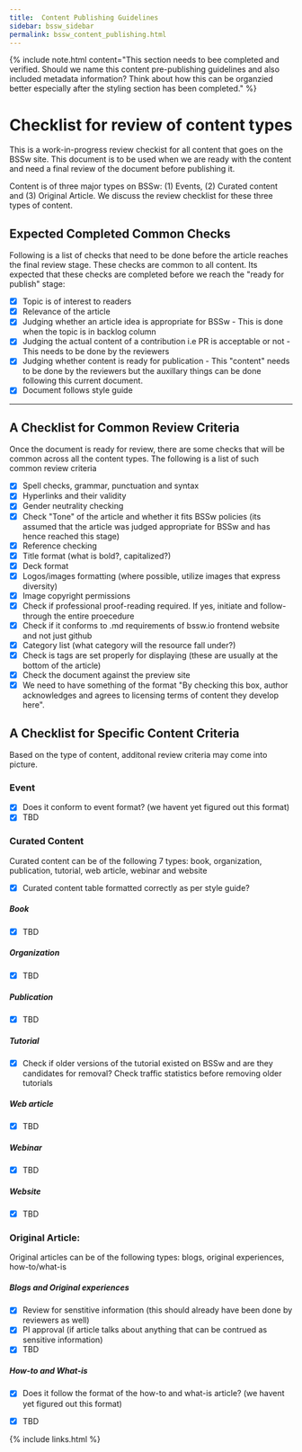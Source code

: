 ```yaml
---
title:  Content Publishing Guidelines
sidebar: bssw_sidebar
permalink: bssw_content_publishing.html
---
```


{% include note.html content="This section needs to bee completed
and verified. Should we name this content pre-publishing guidelines
and also included metadata information? Think about how this can
be organzied better especially after the styling section has been completed." %}

# Checklist for review of content types
This is a work-in-progress review checkist for all content that goes on the BSSw site. This document is to be used when we are ready with the content and need a final review of the document before publishing it.

Content is of three major types on BSSw: (1) Events, (2) Curated content and (3) Original Article. We discuss the review checklist for these three types of content.

## Expected Completed Common Checks 
Following is a list of checks that need to be done before the article reaches the final review stage. These checks are common to all content. Its expected that these checks are completed before we reach the "ready for publish" stage:

- [x] Topic is of interest to readers
- [x] Relevance of the article
- [x] Judging whether an article idea is appropriate for BSSw - This is done when the topic is in backlog column
- [x] Judging the actual content of a contribution i.e PR is acceptable or not - This needs to be done by the reviewers
- [x] Judging whether content is ready for publication - This "content" needs to be done by the reviewers but the auxillary things can be done following this current document.
- [x] Document follows style guide

--------------------------------------------------

## A Checklist for Common Review Criteria
Once the document is ready for review, there are some checks that will be common across all the content types. The following is a list of such common review criteria
- [x] Spell checks, grammar, punctuation and syntax
- [x] Hyperlinks and their validity
- [x] Gender neutrality checking
- [x] Check "Tone" of the article and whether it fits BSSw policies (its assumed that the article was judged appropriate for BSSw and has hence reached this stage)
- [x] Reference checking
- [x] Title format (what is bold?, capitalized?)
- [x] Deck format
- [x] Logos/images formatting (where possible, utilize images that express diversity)
- [x] Image copyright permissions
- [x] Check if professional proof-reading required. If yes, initiate and follow-through the entire proecedure
- [x] Check if it conforms to .md requirements of bssw.io frontend website and not just github
- [x] Category list (what category will the resource fall under?)
- [x] Check is tags are set properly for displaying (these are usually at the bottom of the article)
- [x] Check the document against the preview site
- [x] We need to have something of the format "By checking this box, author acknowledges and agrees to licensing terms of content they develop here".

## A Checklist for Specific Content Criteria
Based on the type of content, additonal review criteria may come into picture.

### Event
- [x] Does it conform to event format?  (we havent yet figured out this format)
- [x] TBD

### Curated Content
Curated content can be of the following 7 types: book, organization, publication, tutorial, web article, webinar and website
- [x] Curated content table formatted correctly as per style guide?

##### Book
- [x] TBD

##### Organization 
- [x] TBD

##### Publication
- [x] TBD

##### Tutorial
- [x] Check if older versions of the tutorial existed on BSSw and are they candidates for removal? Check traffic statistics before removing older tutorials

##### Web article
- [x] TBD

##### Webinar
- [x] TBD

##### Website 
- [x] TBD

### Original Article: 

Original articles can be of the following types: blogs, original experiences, how-to/what-is

##### Blogs and Original experiences
- [x] Review for senstitive information (this should already have been done by reviewers as well)
- [x] PI approval (if article talks about anything that can be contrued as sensitive information)
- [x] TBD

##### How-to and What-is
- [x] Does it follow the format of the how-to and what-is article? (we havent yet figured out this format)
- [x] TBD




{% include links.html %}
